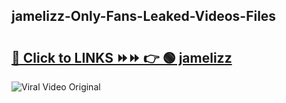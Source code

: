 
 ## jamelizz-Only-Fans-Leaked-Videos-Files

# <h2><a href="https://mediaupload.pro?jamelizz">🔗 Click to LINKS ⏩⏩ 👉 🟢 jamelizz </a></h2>

<a href="https://mediaupload.pro?jamelizz" rel="nofollow" data-target="animated-image.originalLink"><img src="https://i.ibb.co.com/xMMVF88/686577567.gif" alt="Viral Video Original" style="max-width: 100%; display: inline-block;" data-target="animated-image.originalImage"></a>